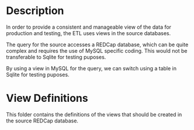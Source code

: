 # Description

In order to provide a consistent and manageable view of the data for
production and testing, the ETL uses views in the source databases.

The query for the source accesses a REDCap database, which
can be quite complex and requires the use of MySQL specific coding.
This would not be transferable to Sqlite for testing puposes.

By using a view in MySQL for the query, we can switch using a
table in Sqlite for testing puposes.

# View Definitions

This folder contains the definitions of the views that should be
created in the source REDCap database.
